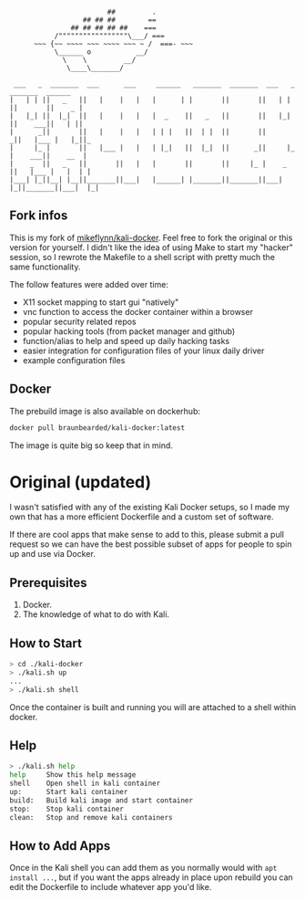 ```

                        ##         .
                  ## ## ##        ==
               ## ## ## ## ##    ===
           /"""""""""""""""""\___/ ===
      ~~~ {~~ ~~~~ ~~~ ~~~~ ~~~ ~ /  ===- ~~~
           \______ o           __/
             \    \         __/
              \____\_______/

 ___   _  _______  ___      ___     ______   _______  _______  ___   _  _______  ______
|   | | ||   _   ||   |    |   |   |      | |       ||       ||   | | ||       ||    _ |
|   |_| ||  |_|  ||   |    |   |   |  _    ||   _   ||       ||   |_| ||    ___||   | ||
|      _||       ||   |    |   |   | | |   ||  | |  ||       ||      _||   |___ |   |_||_
|     |_ |       ||   |___ |   |   | |_|   ||  |_|  ||      _||     |_ |    ___||    __  |
|    _  ||   _   ||       ||   |   |       ||       ||     |_ |    _  ||   |___ |   |  | |
|___| |_||__| |__||_______||___|   |______| |_______||_______||___| |_||_______||___|  |_|
```

## Fork infos

This is my fork of [mikeflynn/kali-docker](https://github.com/mikeflynn/kali-docker). Feel free to fork the original or this version for yourself.
I didn't like the idea of using Make to start my "hacker" session, so I rewrote the Makefile to a shell script with pretty much the same functionality.

The follow features were added over time:

- X11 socket mapping to start gui "natively"
- vnc function to access the docker container within a browser
- popular security related repos
- popular hacking tools (from packet manager and github)
- function/alias to help and speed up daily hacking tasks
- easier integration for configuration files of your linux daily driver
- example configuration files

## Docker

The prebuild image is also available on dockerhub:

```bash
docker pull braunbearded/kali-docker:latest
```

The image is quite big so keep that in mind.

# Original (updated)

I wasn't satisfied with any of the existing Kali Docker setups, so I made my own that has a more efficient Dockerfile and a custom set of software.

If there are cool apps that make sense to add to this, please submit a pull request so we can have the best possible subset of apps for people to spin up and use via Docker.

## Prerequisites

1. Docker.
2. The knowledge of what to do with Kali.

## How to Start

```bash
> cd ./kali-docker
> ./kali.sh up
...
> ./kali.sh shell
```

Once the container is built and running you will are attached to a shell within docker.

## Help

```bash
> ./kali.sh help
help     Show this help message
shell    Open shell in kali container
up:      Start kali container
build:   Build kali image and start container
stop:    Stop kali container
clean:   Stop and remove kali containers
```

## How to Add Apps

Once in the Kali shell you can add them as you normally would with `apt install ...`, but if you want the apps already in place upon rebuild you can edit the Dockerfile to include whatever app you'd like.
